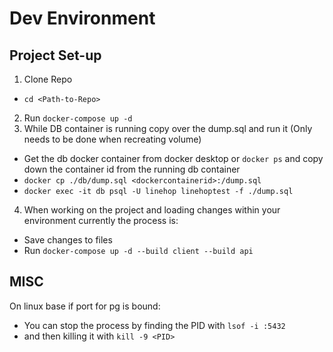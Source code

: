 # Dev Environment 

## Project Set-up 
1. Clone Repo 
  - ``` cd <Path-to-Repo> ```
2. Run ```docker-compose up -d ```
3. While DB container is running copy over the dump.sql and run it (Only needs to be done when recreating volume)
  - Get the db docker container from docker desktop or ```docker ps``` and copy down the container id from the running db container
  - ``` docker cp ./db/dump.sql <dockercontainerid>:/dump.sql ```
  - ``` docker exec -it db psql -U linehop linehoptest -f ./dump.sql ```
4. When working on the project and loading changes within your environment currently the process is:
  - Save changes to files 
  - Run ``` docker-compose up -d --build client --build api ```

## MISC 
On linux base if port for pg is bound:
- You can stop the process by finding the PID with ```lsof -i :5432```
- and then killing it with ```kill -9 <PID>```
